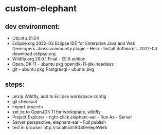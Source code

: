 # custom-elephant

## dev environment:
- Ubuntu 21.04
- Eclipse.org 2022-03 Eclipse IDE for Enterprise Java and Web Developers
  Jboss community plugin - Help - Install Software... 2022-03 download.eclipse.org
- Wildfly.org 26.0.1.Final - EE 8 edition
- OpenJDK 11 - ubuntu pkg openjdk-11-jdk-headless
- git - ubuntu pkg
  Postgresql - ubuntu pkg

## steps:
- unzip Wildfly, add to Eclipse workspace config
- git checkout
- import projects
- set jre to OpenJDK 11 for workspace, wildfly
- Project Explorer - right-click elephant-ear - Run As - Server
- Server perspective, elephant-ear - Full publish
- test in browser http://localhost:8080/elephWeb

